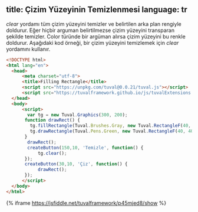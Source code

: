title: Çizim Yüzeyinin Temizlenmesi
language: tr
---
*clear* yordamı tüm çizim yüzeyini temizler ve belirtilen arka plan rengiyle doldurur. Eğer hiçbir arguman belirtilmezse çizim yüzeyini transparan şekilde temizler. Color türünde bir argüman alırsa çizim yüzeyini bu renkle doldurur. Aşağıdaki kod örneği, bir çizim yüzeyini temizlemek için *clear* yordamını kullanır.
```html
<!DOCTYPE html>
<html lang="en">
  <head>
      <meta charset="utf-8">
      <title>Filling Rectangle</title>
      <script src="https://unpkg.com/tuval@0.0.21/tuval.js"></script>
      <script src="https://tuvalframework.github.io/js/tuvalExtensions.js"></script>
  </head>
  <body>
      <script>
        var tg = new Tuval.Graphics(300, 200);
       function drawRect() {
       	 tg.fillRectangle(Tuval.Brushes.Gray, new Tuval.RectangleF(40, 40, 100,100));
         tg.drawRectangle(Tuval.Pens.Green, new Tuval.RectangleF(40, 40, 100,100));
       }
        drawRect();
        createButton(150,10, 'Temizle', function() {
       		tg.clear();
       });
       createButton(30,10, 'Çiz', function() {
       		drawRect();
       });
      </script>
  </body>
</html>
```
{% iframe https://jsfiddle.net/tuvalframework/p45mjed8/show %}